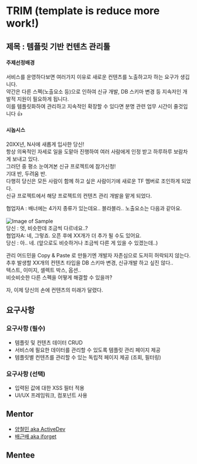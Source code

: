 # TRIM (template is reduce more work!)

## 제목 : 템플릿 기반 컨텐츠 관리툴   

#### 주제선정배경
 서비스를 운영하다보면 여러가지 이유로 새로운 컨텐츠를 노출하고자 하는 요구가 생깁니다. <br/>
 약간은 다른 스펙(노출요소 등)으로 인하여 신규 개발, DB 스키마 변경 등 지속저인 개발적 지원이 필요하게 됩니다. <br/>
 이를 템플릿화하여 관리하고 지속적인 확장할 수 있다면 분명 관련 업무 시간이 줄것입니다 :+1:

#### 시놉시스 
 20XX년, N사에 새롭게 입사한 당신! <br/>
 항상 의욕적인 자세로 일을 도맡아 진행하여 여러 사람에게 인정 받고 하루하루 보람차게 보내고 있다.<br/>
 그러던 중 평소 눈여겨본 신규 프로젝트에 참가신청!<br/>
 기대 반, 두려움 반. <br/>
 다행히 당신은 모든 사람이 함께 하고 싶은 사람이기에 새로운 TF 멤버로 조인하게 되었다.<br/> 
 신규 프로젝트에서 해당 프로젝트의 컨텐츠 관리 개발을 맡게 되었다. <br/>
 
  협업자A : 배너에는 4가지 종류가 있는데요.. 블라블라.. 노출요소는 다음과 같아요.<br/> <br/>
   ![Image of Sample](https://github.com/withearth/sample/blob/master/sample.png)
  <br/>
  당신 : 엇, 비슷한데 조금씩 다르네요..?<br/>
  협업자A: 네, 그렇죠. 오픈 후에 XX개가 더 추가 될 수도 있어요.<br/> 
  당신 : 아.. 네. (앞으로도 비슷하거나 조금씩 다른 게 있을 수 있겠는데..)<br/>

 관리 어드민을 Copy & Paste 로 만들기엔 개발자 자존심으로 도저히 허락되지 않는다.<br/> 
 추후 발생할 XX개의 컨텐츠 타입을 DB 스키마 변경, 신규개발 하고 싶진 않다..<br/>
 텍스트, 이미지, 셀렉트 박스, 옵션.. <br/>
 비슷비슷한 다른 스펙을 어떻게 해결할 수 있을까?<br/> 

 자, 이제 당신의 손에 컨텐츠의 미래가 달렸다.  <br/>
 
## 요구사항
### 요구사항 (필수)
 - 템플릿 및 컨텐츠 데이터 CRUD
 - 서비스에 필요한 데이터를 관리할 수 있도록 템플릿 관리 페이지 제공
 - 템플릿별 컨텐츠를 관리할 수 있는 독립적 페이지 제공 (조회, 필터링)
### 요구사항 (선택)
 - 입력된 값에 대한 XSS 필터 적용
 - UI/UX 프레임워크, 컴포넌트 사용
## Mentor
  - [양철민 aka ActiveDev](https://github.com/YangCheolMin)
  - [배근배 aka iforget](https://github.com/withearth)
## Mentee
